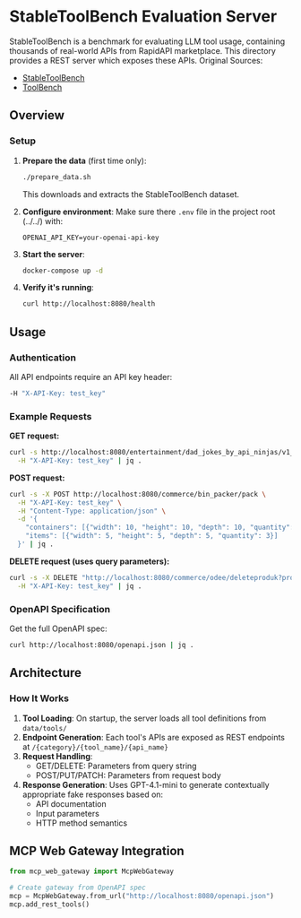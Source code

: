 # StableToolBench Evaluation Server

StableToolBench is a benchmark for evaluating LLM tool usage, containing thousands of real-world APIs from RapidAPI marketplace. This directory provides a REST server which exposes these APIs. Original Sources:

- [StableToolBench](https://github.com/THUNLP-MT/StableToolBench)
- [ToolBench](https://github.com/OpenBMB/ToolBench)

## Overview

### Setup

1. **Prepare the data** (first time only):
   ```bash
   ./prepare_data.sh
   ```
   This downloads and extracts the StableToolBench dataset.

2. **Configure environment**:
   Make sure there `.env` file in the project root (../../) with:
   ```
   OPENAI_API_KEY=your-openai-api-key
   ```

3. **Start the server**:
   ```bash
   docker-compose up -d
   ```

4. **Verify it's running**:
   ```bash
   curl http://localhost:8080/health
   ```

## Usage

### Authentication

All API endpoints require an API key header:
```bash
-H "X-API-Key: test_key"
```

### Example Requests

**GET request:**
```bash
curl -s http://localhost:8080/entertainment/dad_jokes_by_api_ninjas/v1_dadjokes \
  -H "X-API-Key: test_key" | jq .
```

**POST request:**
```bash
curl -s -X POST http://localhost:8080/commerce/bin_packer/pack \
  -H "X-API-Key: test_key" \
  -H "Content-Type: application/json" \
  -d '{
    "containers": [{"width": 10, "height": 10, "depth": 10, "quantity": 2}],
    "items": [{"width": 5, "height": 5, "depth": 5, "quantity": 3}]
  }' | jq .
```

**DELETE request (uses query parameters):**
```bash
curl -s -X DELETE "http://localhost:8080/commerce/odee/deleteproduk?product_id=12345" \
  -H "X-API-Key: test_key" | jq .
```

### OpenAPI Specification

Get the full OpenAPI spec:
```bash
curl http://localhost:8080/openapi.json | jq .
```

## Architecture

### How It Works

1. **Tool Loading**: On startup, the server loads all tool definitions from `data/tools/`
2. **Endpoint Generation**: Each tool's APIs are exposed as REST endpoints at `/{category}/{tool_name}/{api_name}`
3. **Request Handling**: 
   - GET/DELETE: Parameters from query string
   - POST/PUT/PATCH: Parameters from request body
4. **Response Generation**: Uses GPT-4.1-mini to generate contextually appropriate fake responses based on:
   - API documentation
   - Input parameters
   - HTTP method semantics

## MCP Web Gateway Integration

```python
from mcp_web_gateway import McpWebGateway

# Create gateway from OpenAPI spec
mcp = McpWebGateway.from_url("http://localhost:8080/openapi.json")
mcp.add_rest_tools()
```
